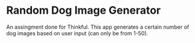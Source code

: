 # Random Dog Image Generator
An assingment done for Thinkful. This app generates a certain number of dog images based on user input (can only be from 1-50).
